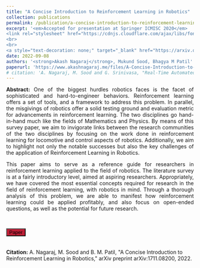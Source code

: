 ```yaml
---
title: "A Concise Introduction to Reinforcement Learning in Robotics"
collection: publications
permalink: /publication/a-concise-introduction-to-reinforcement-learning-in-robotics
excerpt: '<em>Accepted for presentation at Springer ICMISC 2020</em>
<link rel="stylesheet" href="https://cdnjs.cloudflare.com/ajax/libs/font-awesome/6.2.0/css/all.min.css" integrity="sha512-xh6O/CkQoPOWDdYTDqeRdPCVd1SpvCA9XXcUnZS2FmJNp1coAFzvtCN9BmamE+4aHK8yyUHUSCcJHgXloTyT2A==" crossorigin="anonymous" referrerpolicy="no-referrer" />
<br>
<br>
<a style="text-decoration: none;" target="_blank" href="https://arxiv.org/abs/2210.07397"><button style="background-color: #bd1f36;" type="button" class="btn btn-primary"><i class="fa-solid fa-file-pdf"></i> arXiv</button></a>'
date: 2022-09-08
authors: '<strong>Akash Nagaraj</strong>, Mukund Sood, Bhagya M Patil'
paperurl: 'https://www.akashnagaraj.me/files/A-Concise-Introduction-to-Reinforcement-Learning-in-Robotics.pdf'
# citation: 'A. Nagaraj, M. Sood and G. Srinivasa, "Real-Time Automated Answer Scoring," 2018 IEEE 18th International Conference on Advanced Learning Technologies (ICALT), 2018, pp. 231-232, doi: 10.1109/ICALT.2018.00122.'
---
```

<!-- Google tag (gtag.js) -->
<script async src="https://www.googletagmanager.com/gtag/js?id=G-N13ZXFY26T"></script>
<script>
  window.dataLayer = window.dataLayer || [];
  function gtag(){dataLayer.push(arguments);}
  gtag('js', new Date());

  gtag('config', 'G-N13ZXFY26T');
</script>
<link href="https://cdn.jsdelivr.net/npm/bootstrap@5.2.2/dist/css/bootstrap.min.css" rel="stylesheet" integrity="sha384-Zenh87qX5JnK2Jl0vWa8Ck2rdkQ2Bzep5IDxbcnCeuOxjzrPF/et3URy9Bv1WTRi" crossorigin="anonymous">
<script src="https://cdn.jsdelivr.net/npm/bootstrap@5.2.2/dist/js/bootstrap.bundle.min.js" integrity="sha384-OERcA2EqjJCMA+/3y+gxIOqMEjwtxJY7qPCqsdltbNJuaOe923+mo//f6V8Qbsw3" crossorigin="anonymous"></script>
<link rel="stylesheet" href="https://cdnjs.cloudflare.com/ajax/libs/font-awesome/6.2.0/css/all.min.css" integrity="sha512-xh6O/CkQoPOWDdYTDqeRdPCVd1SpvCA9XXcUnZS2FmJNp1coAFzvtCN9BmamE+4aHK8yyUHUSCcJHgXloTyT2A==" crossorigin="anonymous" referrerpolicy="no-referrer" />

<div style="text-align: justify; text-justify: inter-word;"><strong>Abstract:</strong> One of the biggest hurdles robotics faces is the facet of sophisticated and hard-to-engineer behaviors. Reinforcement learning offers a set of tools, and a framework to address this problem. In parallel, the misgivings of robotics offer a solid testing ground and evaluation metric for advancements in reinforcement learning. The two disciplines go hand-in-hand much like the fields of Mathematics and Physics. By means of this survey paper, we aim to invigorate links between the research communities of the two disciplines by focusing on the work done in reinforcement learning for locomotive and control aspects of robotics. Additionally, we aim to highlight not only the notable successes but also the key challenges of the application of Reinforcement Learning in Robotics.

This paper aims to serve as a reference guide for researchers in reinforcement learning applied to the field of robotics. The literature survey is at a fairly introductory level, aimed at aspiring researchers. Appropriately, we have covered the most essential concepts required for research in the field of reinforcement learning, with robotics in mind. Through a thorough analysis of this problem, we are able to manifest how reinforcement learning could be applied profitably, and also focus on open-ended questions, as well as the potential for future research.</div>
<br>
<div>
<a style="text-decoration: none;" target="_blank" href="https://www.akashnagaraj.me/files/A-Concise-Introduction-to-Reinforcement-Learning-in-Robotics.pdf"><button type="button" class="btn btn-primary" style="background-color: #bd1f36;" ><i class="fa-solid fa-file-pdf"></i> Paper</button></a>

<!-- <a style="text-decoration: none;" target="_blank" href="https://github.com/grassknoted/Realtime-Answer-Evaluation"><button type="button" class="btn btn-info"><i class="fa-brands fa-github"></i> GitHub</button></a>

<a style="text-decoration: none;" target="_blank" href="https://www.kaggle.com/competitions/asap-sas/data"><button type="button" class="btn btn-warning"><i class="fa-solid fa-database"></i> Data</button></a> -->
</div>
<br><br>
<strong>Citation:</strong> A. Nagaraj, M. Sood and B. M. Patil, "A Concise Introduction to Reinforcement Learning in Robotics," arXiv preprint arXiv:1711.08200, 2022.